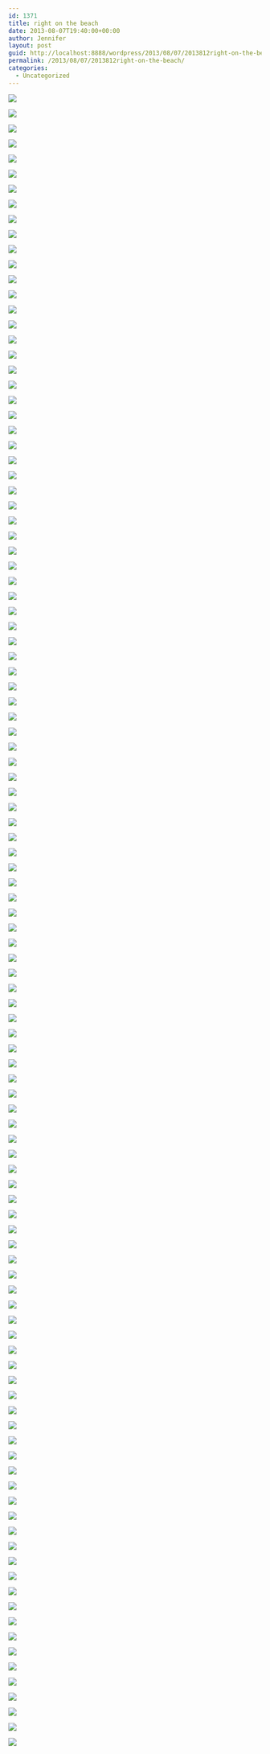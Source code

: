 ```yaml
---
id: 1371
title: right on the beach
date: 2013-08-07T19:40:00+00:00
author: Jennifer
layout: post
guid: http://localhost:8888/wordpress/2013/08/07/2013812right-on-the-beach/
permalink: /2013/08/07/2013812right-on-the-beach/
categories:
  - Uncategorized
---
```

<div class="image-gallery-wrapper">
  <p>
    <img src="http://static1.squarespace.com/static/50db6bb3e4b015296cd43789/50dfa5b1e4b0dc6320e0b5ea/52084027e4b019bfc9d84126/1376834888272/2013-07-29+09.46.00.jpg.00.jpg?format=original" />
  </p>
  
  <p>
    <img src="http://static1.squarespace.com/static/50db6bb3e4b015296cd43789/50dfa5b1e4b0dc6320e0b5ea/5206f5ade4b02e34853abd2a/1376274451614/2013-07-18+09.41.43.jpg.43.jpg?format=original" />
  </p>
  
  <p>
    <img src="http://static1.squarespace.com/static/50db6bb3e4b015296cd43789/50dfa5b1e4b0dc6320e0b5ea/5206f5c7e4b0f3bf53b40a0a/1376187848489/2013-07-18+09.59.35.jpg.35.jpg?format=original" />
  </p>
  
  <p>
    <img src="http://static1.squarespace.com/static/50db6bb3e4b015296cd43789/50dfa5b1e4b0dc6320e0b5ea/5206f5ece4b01247d7088aaf/1376275495379/2013-07-18+09.59.55.jpg.55.jpg?format=original" />
  </p>
  
  <p>
    <img src="http://static1.squarespace.com/static/50db6bb3e4b015296cd43789/50dfa5b1e4b0dc6320e0b5ea/5206f5ffe4b019bfc9d64cdf/1376275675557/2013-07-18+10.10.22.jpg.22.jpg?format=original" />
  </p>
  
  <p>
    <img src="http://static1.squarespace.com/static/50db6bb3e4b015296cd43789/50dfa5b1e4b0dc6320e0b5ea/5206f6cbe4b0bdc2600723c7/1376188116893/2013-07-18+17.36.06.jpg.06.jpg?format=original" />
  </p>
  
  <p>
    <img src="http://static1.squarespace.com/static/50db6bb3e4b015296cd43789/50dfa5b1e4b0dc6320e0b5ea/5206f6dfe4b00fb518716855/1376274956913/2013-07-18+17.18.20.jpg.20.jpg?format=original" />
  </p>
  
  <p>
    <img src="http://static1.squarespace.com/static/50db6bb3e4b015296cd43789/50dfa5b1e4b0dc6320e0b5ea/5206f790e4b0e286857e8a87/1376275312435/2013-07-18+17.36.21.jpg.21.jpg?format=original" />
  </p>
  
  <p>
    <img src="http://static1.squarespace.com/static/50db6bb3e4b015296cd43789/50dfa5b1e4b0dc6320e0b5ea/5206f7bae4b0cc1763c2c541/1430547639337/2013-07-18+19.03.49.jpg.49.jpg?format=original" />
  </p>
  
  <p>
    <img src="http://static1.squarespace.com/static/50db6bb3e4b015296cd43789/50dfa5b1e4b0dc6320e0b5ea/5206f7cce4b0cc1763c2c55b/1430547649437/2013-07-18+19.03.54.jpg.54.jpg?format=original" />
  </p>
  
  <p>
    <img src="http://static1.squarespace.com/static/50db6bb3e4b015296cd43789/50dfa5b1e4b0dc6320e0b5ea/5206f7f0e4b04f935eea27c1/1376276285177/2013-07-19+09.20.19.jpg.19.jpg?format=original" />
  </p>
  
  <p>
    <img src="http://static1.squarespace.com/static/50db6bb3e4b015296cd43789/50dfa5b1e4b0dc6320e0b5ea/5206f833e4b02e34853ac0f1/1376188478394/2013-07-19+09.20.44.jpg.44.jpg?format=original" />
  </p>
  
  <p>
    <img src="http://static1.squarespace.com/static/50db6bb3e4b015296cd43789/50dfa5b1e4b0dc6320e0b5ea/5206f867e4b0f89d326de7d6/1376835056542/2013-07-19+10.33.10.jpg.10.jpg?format=original" />
  </p>
  
  <p>
    <img src="http://static1.squarespace.com/static/50db6bb3e4b015296cd43789/50dfa5b1e4b0dc6320e0b5ea/5206f8c7e4b0b43f796fa264/1376835619562/2013-07-19+10.40.26.jpg.26.jpg?format=original" />
  </p>
  
  <p>
    <img src="http://static1.squarespace.com/static/50db6bb3e4b015296cd43789/50dfa5b1e4b0dc6320e0b5ea/5206f8f3e4b02e34853ac1bc/1376188674468/2013-07-19+11.03.07.jpg.07.jpg?format=original" />
  </p>
  
  <p>
    <img src="http://static1.squarespace.com/static/50db6bb3e4b015296cd43789/50dfa5b1e4b0dc6320e0b5ea/5206f977e4b0f89d326debde/1430547604776/2013-07-19+19.46.10.jpg.10.jpg?format=original" />
  </p>
  
  <p>
    <img src="http://static1.squarespace.com/static/50db6bb3e4b015296cd43789/50dfa5b1e4b0dc6320e0b5ea/5206f947e4b004c7f36ebd9a/1376275149917/2013-07-19+13.06.36.jpg.36.jpg?format=original" />
  </p>
  
  <p>
    <img src="http://static1.squarespace.com/static/50db6bb3e4b015296cd43789/50dfa5b1e4b0dc6320e0b5ea/5206f988e4b004c7f36ebdd9/1376835744953/2013-07-20+07.15.43.jpg.43.jpg?format=original" />
  </p>
  
  <p>
    <img src="http://static1.squarespace.com/static/50db6bb3e4b015296cd43789/50dfa5b1e4b0dc6320e0b5ea/5206f999e4b0f3bf53b40e0f/1376188838602/2013-07-20+07.15.24.jpg.24.jpg?format=original" />
  </p>
  
  <p>
    <img src="http://static1.squarespace.com/static/50db6bb3e4b015296cd43789/50dfa5b1e4b0dc6320e0b5ea/5206f9d6e4b03ad27ab3fe3f/1376188893482/2013-07-20+09.57.29-1.jpg.29-1.jpg?format=original" />
  </p>
  
  <p>
    <img src="http://static1.squarespace.com/static/50db6bb3e4b015296cd43789/50dfa5b1e4b0dc6320e0b5ea/5206f9f7e4b008a4a3bbdb07/1376276165671/2013-07-20+13.14.30.jpg.30.jpg?format=original" />
  </p>
  
  <p>
    <img src="http://static1.squarespace.com/static/50db6bb3e4b015296cd43789/50dfa5b1e4b0dc6320e0b5ea/5206fa09e4b0f09210e83a2c/1376275976125/2013-07-20+13.14.42.jpg.42.jpg?format=original" />
  </p>
  
  <p>
    <img src="http://static1.squarespace.com/static/50db6bb3e4b015296cd43789/50dfa5b1e4b0dc6320e0b5ea/5206fa27e4b01247d7089107/1376188977336/2013-07-20+13.18.05.jpg.05.jpg?format=original" />
  </p>
  
  <p>
    <img src="http://static1.squarespace.com/static/50db6bb3e4b015296cd43789/50dfa5b1e4b0dc6320e0b5ea/5206fa36e4b004c7f36ebf82/1376188984211/2013-07-20+13.19.16.jpg.16.jpg?format=original" />
  </p>
  
  <p>
    <img src="http://static1.squarespace.com/static/50db6bb3e4b015296cd43789/50dfa5b1e4b0dc6320e0b5ea/5206fa3ee4b0cc1763c2caaf/1376188996610/2013-07-20+13.23.40-1.jpg.40-1.jpg?format=original" />
  </p>
  
  <p>
    <img src="http://static1.squarespace.com/static/50db6bb3e4b015296cd43789/50dfa5b1e4b0dc6320e0b5ea/5206fa6fe4b02e34853ac345/1376189043309/2013-07-20+13.24.08.jpg.08.jpg?format=original" />
  </p>
  
  <p>
    <img src="http://static1.squarespace.com/static/50db6bb3e4b015296cd43789/50dfa5b1e4b0dc6320e0b5ea/5206fa95e4b0f3bf53b40f44/1376189082677/2013-07-20+13.24.41.jpg.41.jpg?format=original" />
  </p>
  
  <p>
    <img src="http://static1.squarespace.com/static/50db6bb3e4b015296cd43789/50dfa5b1e4b0dc6320e0b5ea/5206faa2e4b0e286857e90a9/1376189100749/2013-07-20+15.07.36.jpg.36.jpg?format=original" />
  </p>
  
  <p>
    <img src="http://static1.squarespace.com/static/50db6bb3e4b015296cd43789/50dfa5b1e4b0dc6320e0b5ea/5206fafde4b0f89d326defce/1376189187497/2013-07-21+10.10.21-1.jpg.21-1.jpg?format=original" />
  </p>
  
  <p>
    <img src="http://static1.squarespace.com/static/50db6bb3e4b015296cd43789/50dfa5b1e4b0dc6320e0b5ea/5206fb0ee4b0b43f796fa750/1376189204687/2013-07-21+10.12.05.jpg.05.jpg?format=original" />
  </p>
  
  <p>
    <img src="http://static1.squarespace.com/static/50db6bb3e4b015296cd43789/50dfa5b1e4b0dc6320e0b5ea/5206fb20e4b01247d7089238/1376189225122/2013-07-21+10.15.00.jpg.00.jpg?format=original" />
  </p>
  
  <p>
    <img src="http://static1.squarespace.com/static/50db6bb3e4b015296cd43789/50dfa5b1e4b0dc6320e0b5ea/5206fb35e4b004c7f36ec51f/1376189249179/2013-07-21+19.05.25.jpg.25.jpg?format=original" />
  </p>
  
  <p>
    <img src="http://static1.squarespace.com/static/50db6bb3e4b015296cd43789/50dfa5b1e4b0dc6320e0b5ea/5206fb49e4b0e286857e9166/1376189274917/2013-07-21+19.12.20.jpg.20.jpg?format=original" />
  </p>
  
  <p>
    <img src="http://static1.squarespace.com/static/50db6bb3e4b015296cd43789/50dfa5b1e4b0dc6320e0b5ea/5206fb62e4b04f935eea2d6b/1376189288374/2013-07-21+19.41.09.jpg.09.jpg?format=original" />
  </p>
  
  <p>
    <img src="http://static1.squarespace.com/static/50db6bb3e4b015296cd43789/50dfa5b1e4b0dc6320e0b5ea/5206fb6ee4b04f935eea2d7a/1376189299588/2013-07-21+19.41.37-1.jpg.37-1.jpg?format=original" />
  </p>
  
  <p>
    <img src="http://static1.squarespace.com/static/50db6bb3e4b015296cd43789/50dfa5b1e4b0dc6320e0b5ea/5206fb89e4b0b43f796fa7c1/1376189327378/2013-07-21+19.42.53-1.jpg.53-1.jpg?format=original" />
  </p>
  
  <p>
    <img src="http://static1.squarespace.com/static/50db6bb3e4b015296cd43789/50dfa5b1e4b0dc6320e0b5ea/5206fb99e4b0f89d326df0b0/1376189343524/2013-07-21+19.43.03.jpg.03.jpg?format=original" />
  </p>
  
  <p>
    <img src="http://static1.squarespace.com/static/50db6bb3e4b015296cd43789/50dfa5b1e4b0dc6320e0b5ea/5206fba7e4b0f3bf53b4123f/1376189357525/2013-07-21+19.44.49.jpg.49.jpg?format=original" />
  </p>
  
  <p>
    <img src="http://static1.squarespace.com/static/50db6bb3e4b015296cd43789/50dfa5b1e4b0dc6320e0b5ea/5206fbc5e4b02e34853ac74a/1376189386877/2013-07-21+19.45.39.jpg.39.jpg?format=original" />
  </p>
  
  <p>
    <img src="http://static1.squarespace.com/static/50db6bb3e4b015296cd43789/50dfa5b1e4b0dc6320e0b5ea/5206fbe7e4b019bfc9d657d4/1376189421365/2013-07-23+16.13.06.jpg.06.jpg?format=original" />
  </p>
  
  <p>
    <img src="http://static1.squarespace.com/static/50db6bb3e4b015296cd43789/50dfa5b1e4b0dc6320e0b5ea/5206fbffe4b03ad27ab40063/1376189444555/2013-07-23+16.13.43.jpg.43.jpg?format=original" />
  </p>
  
  <p>
    <img src="http://static1.squarespace.com/static/50db6bb3e4b015296cd43789/50dfa5b1e4b0dc6320e0b5ea/5206fc15e4b0f6f84d923c3e/1376189472929/2013-07-24+07.20.07.jpg.07.jpg?format=original" />
  </p>
  
  <p>
    <img src="http://static1.squarespace.com/static/50db6bb3e4b015296cd43789/50dfa5b1e4b0dc6320e0b5ea/5206fc32e4b01247d7089371/1376189502748/2013-07-24+07.21.41.jpg.41.jpg?format=original" />
  </p>
  
  <p>
    <img src="http://static1.squarespace.com/static/50db6bb3e4b015296cd43789/50dfa5b1e4b0dc6320e0b5ea/5206fc56e4b0b43f796fa86f/1376189540810/2013-07-24+17.23.26.jpg.26.jpg?format=original" />
  </p>
  
  <p>
    <img src="http://static1.squarespace.com/static/50db6bb3e4b015296cd43789/50dfa5b1e4b0dc6320e0b5ea/5206fc6de4b004c7f36ec68a/1376189561030/2013-07-24+17.23.48.jpg.48.jpg?format=original" />
  </p>
  
  <p>
    <img src="http://static1.squarespace.com/static/50db6bb3e4b015296cd43789/50dfa5b1e4b0dc6320e0b5ea/5206fc86e4b0f09210e83f7d/1376189585634/2013-07-25+10.08.55.jpg.55.jpg?format=original" />
  </p>
  
  <p>
    <img src="http://static1.squarespace.com/static/50db6bb3e4b015296cd43789/50dfa5b1e4b0dc6320e0b5ea/5206fc98e4b019bfc9d6597c/1376189603365/2013-07-25+10.09.09.jpg.09.jpg?format=original" />
  </p>
  
  <p>
    <img src="http://static1.squarespace.com/static/50db6bb3e4b015296cd43789/50dfa5b1e4b0dc6320e0b5ea/5206fc45e4b0734e32d94bff/1430547623491/2013-07-24+17.22.04.jpg.04.jpg?format=original" />
  </p>
  
  <p>
    <img src="http://static1.squarespace.com/static/50db6bb3e4b015296cd43789/50dfa5b1e4b0dc6320e0b5ea/5206fcace4b021ed6a21f2c7/1376189629763/2013-07-25+10.26.57.jpg.57.jpg?format=original" />
  </p>
  
  <p>
    <img src="http://static1.squarespace.com/static/50db6bb3e4b015296cd43789/50dfa5b1e4b0dc6320e0b5ea/5206fcc8e4b0f89d326df1b0/1430547624946/2013-07-25+10.29.02.jpg.02.jpg?format=original" />
  </p>
  
  <p>
    <img src="http://static1.squarespace.com/static/50db6bb3e4b015296cd43789/50dfa5b1e4b0dc6320e0b5ea/5206fcf9e4b0f6f84d923d30/1430547609310/2013-07-25+10.32.37.jpg.37.jpg?format=original" />
  </p>
  
  <p>
    <img src="http://static1.squarespace.com/static/50db6bb3e4b015296cd43789/50dfa5b1e4b0dc6320e0b5ea/5206fd0de4b04f935eea2f3f/1430547585047/2013-07-25+10.33.19.jpg.19.jpg?format=original" />
  </p>
  
  <p>
    <img src="http://static1.squarespace.com/static/50db6bb3e4b015296cd43789/50dfa5b1e4b0dc6320e0b5ea/5206fd2be4b01247d708945c/1430547654765/2013-07-25+10.36.01.jpg.01.jpg?format=original" />
  </p>
  
  <p>
    <img src="http://static1.squarespace.com/static/50db6bb3e4b015296cd43789/50dfa5b1e4b0dc6320e0b5ea/5206fd55e4b0f3bf53b414f8/1376189788247/2013-07-25+10.57.38.jpg.38.jpg?format=original" />
  </p>
  
  <p>
    <img src="http://static1.squarespace.com/static/50db6bb3e4b015296cd43789/50dfa5b1e4b0dc6320e0b5ea/5206fd6fe4b01247d70894f4/1376189813915/2013-07-25+11.12.13.jpg.13.jpg?format=original" />
  </p>
  
  <p>
    <img src="http://static1.squarespace.com/static/50db6bb3e4b015296cd43789/50dfa5b1e4b0dc6320e0b5ea/5206fd7ee4b0f89d326df285/1376189838583/2013-07-25+19.26.56.jpg.56.jpg?format=original" />
  </p>
  
  <p>
    <img src="http://static1.squarespace.com/static/50db6bb3e4b015296cd43789/50dfa5b1e4b0dc6320e0b5ea/5206fd43e4b08b89e5d379b3/1376837826471/2013-07-25+10.57.23.jpg.23.jpg?format=original" />
  </p>
  
  <p>
    <img src="http://static1.squarespace.com/static/50db6bb3e4b015296cd43789/50dfa5b1e4b0dc6320e0b5ea/5206fd95e4b04f935eea2fd3/1376189858511/2013-07-25+19.36.02.jpg.02.jpg?format=original" />
  </p>
  
  <p>
    <img src="http://static1.squarespace.com/static/50db6bb3e4b015296cd43789/50dfa5b1e4b0dc6320e0b5ea/5206fda8e4b0cc1763c2d004/1376189877272/2013-07-25+19.40.42.jpg.42.jpg?format=original" />
  </p>
  
  <p>
    <img src="http://static1.squarespace.com/static/50db6bb3e4b015296cd43789/50dfa5b1e4b0dc6320e0b5ea/5206fdbce4b0f09210e840bd/1376189894842/2013-07-25+19.40.49.jpg.49.jpg?format=original" />
  </p>
  
  <p>
    <img src="http://static1.squarespace.com/static/50db6bb3e4b015296cd43789/50dfa5b1e4b0dc6320e0b5ea/5206fdd4e4b004c7f36ec7c2/1376189923826/2013-07-25+19.40.51.jpg.51.jpg?format=original" />
  </p>
  
  <p>
    <img src="http://static1.squarespace.com/static/50db6bb3e4b015296cd43789/50dfa5b1e4b0dc6320e0b5ea/5206fdf0e4b0e286857e951c/1376189947955/2013-07-25+19.41.48.jpg.48.jpg?format=original" />
  </p>
  
  <p>
    <img src="http://static1.squarespace.com/static/50db6bb3e4b015296cd43789/50dfa5b1e4b0dc6320e0b5ea/5206fe03e4b004c7f36ec801/1376189965489/2013-07-25+19.48.28.jpg.28.jpg?format=original" />
  </p>
  
  <p>
    <img src="http://static1.squarespace.com/static/50db6bb3e4b015296cd43789/50dfa5b1e4b0dc6320e0b5ea/5206fe14e4b0734e32d94d83/1376189986136/2013-07-26+09.38.56.jpg.56.jpg?format=original" />
  </p>
  
  <p>
    <img src="http://static1.squarespace.com/static/50db6bb3e4b015296cd43789/50dfa5b1e4b0dc6320e0b5ea/5206fe27e4b0f89d326df32a/1376190001380/2013-07-26+09.49.26.jpg.26.jpg?format=original" />
  </p>
  
  <p>
    <img src="http://static1.squarespace.com/static/50db6bb3e4b015296cd43789/50dfa5b1e4b0dc6320e0b5ea/520842dee4b004c7f370b8d1/1376273118543/969377_10151557341327919_1846289996_n.jpg" />
  </p>
  
  <p>
    <img src="http://static1.squarespace.com/static/50db6bb3e4b015296cd43789/50dfa5b1e4b0dc6320e0b5ea/5206fe4ee4b0cc1763c2d0d6/1376190032711/2013-07-26+11.25.10.jpg.10.jpg?format=original" />
  </p>
  
  <p>
    <img src="http://static1.squarespace.com/static/50db6bb3e4b015296cd43789/50dfa5b1e4b0dc6320e0b5ea/5206fe59e4b0bdc260072f01/1376190079629/2013-07-26+13.04.15.jpg.15.jpg?format=original" />
  </p>
  
  <p>
    <img src="http://static1.squarespace.com/static/50db6bb3e4b015296cd43789/50dfa5b1e4b0dc6320e0b5ea/5206fe85e4b0f3bf53b41750/1376190095860/2013-07-26+13.24.56.jpg.56.jpg?format=original" />
  </p>
  
  <p>
    <img src="http://static1.squarespace.com/static/50db6bb3e4b015296cd43789/50dfa5b1e4b0dc6320e0b5ea/5206fe96e4b02e34853aca55/1376190113305/2013-07-26+13.44.05.jpg.05.jpg?format=original" />
  </p>
  
  <p>
    <img src="http://static1.squarespace.com/static/50db6bb3e4b015296cd43789/50dfa5b1e4b0dc6320e0b5ea/5206feb0e4b0f6f84d923ed1/1376190140000/2013-07-26+17.37.25.jpg.25.jpg?format=original" />
  </p>
  
  <p>
    <img src="http://static1.squarespace.com/static/50db6bb3e4b015296cd43789/50dfa5b1e4b0dc6320e0b5ea/5206fec4e4b04f935eea33e8/1376190156973/2013-07-26+18.58.05.jpg.05.jpg?format=original" />
  </p>
  
  <p>
    <img src="http://static1.squarespace.com/static/50db6bb3e4b015296cd43789/50dfa5b1e4b0dc6320e0b5ea/5206ff1ce4b08b89e5d37bd8/1376190246629/2013-07-26+19.05.51.jpg.51.jpg?format=original" />
  </p>
  
  <p>
    <img src="http://static1.squarespace.com/static/50db6bb3e4b015296cd43789/50dfa5b1e4b0dc6320e0b5ea/5206ff2de4b01247d708984b/1376834642107/2013-07-26+19.06.05.jpg.05.jpg?format=original" />
  </p>
  
  <p>
    <img src="http://static1.squarespace.com/static/50db6bb3e4b015296cd43789/50dfa5b1e4b0dc6320e0b5ea/5206ff46e4b0f09210e84259/1376835402333/2013-07-26+19.06.12.jpg.12.jpg?format=original" />
  </p>
  
  <p>
    <img src="http://static1.squarespace.com/static/50db6bb3e4b015296cd43789/50dfa5b1e4b0dc6320e0b5ea/5206ff0ae4b0f6f84d92408b/1376836114364/2013-07-26+19.00.01.jpg.01.jpg?format=original" />
  </p>
  
  <p>
    <img src="http://static1.squarespace.com/static/50db6bb3e4b015296cd43789/50dfa5b1e4b0dc6320e0b5ea/5206ff65e4b0f6f84d9240d7/1376190322525/2013-07-26+19.07.05.jpg.05.jpg?format=original" />
  </p>
  
  <p>
    <img src="http://static1.squarespace.com/static/50db6bb3e4b015296cd43789/50dfa5b1e4b0dc6320e0b5ea/5206ff77e4b0f6f84d9240f6/1376190336289/2013-07-26+19.08.26.jpg.26.jpg?format=original" />
  </p>
  
  <p>
    <img src="http://static1.squarespace.com/static/50db6bb3e4b015296cd43789/50dfa5b1e4b0dc6320e0b5ea/5206ff86e4b0e286857e97f1/1376190343181/2013-07-26+22.15.26.jpg.26.jpg?format=original" />
  </p>
  
  <p>
    <img src="http://static1.squarespace.com/static/50db6bb3e4b015296cd43789/50dfa5b1e4b0dc6320e0b5ea/5206ffa7e4b02e34853acb81/1376190394014/2013-07-27+10.18.27.jpg.27.jpg?format=original" />
  </p>
  
  <p>
    <img src="http://static1.squarespace.com/static/50db6bb3e4b015296cd43789/50dfa5b1e4b0dc6320e0b5ea/5206ffc1e4b004c7f36eca97/1376190413309/2013-07-27+10.19.32.jpg.32.jpg?format=original" />
  </p>
  
  <p>
    <img src="http://static1.squarespace.com/static/50db6bb3e4b015296cd43789/50dfa5b1e4b0dc6320e0b5ea/5206fff5e4b08b89e5d37c97/1376190465978/2013-07-27+10.29.35.jpg.35.jpg?format=original" />
  </p>
  
  <p>
    <img src="http://static1.squarespace.com/static/50db6bb3e4b015296cd43789/50dfa5b1e4b0dc6320e0b5ea/52070008e4b0cc1763c2d80e/1376190485196/2013-07-27+10.29.52.jpg.52.jpg?format=original" />
  </p>
  
  <p>
    <img src="http://static1.squarespace.com/static/50db6bb3e4b015296cd43789/50dfa5b1e4b0dc6320e0b5ea/5207001ee4b021ed6a21f8d3/1376190504360/2013-07-27+10.30.08.jpg.08.jpg?format=original" />
  </p>
  
  <p>
    <img src="http://static1.squarespace.com/static/50db6bb3e4b015296cd43789/50dfa5b1e4b0dc6320e0b5ea/5207002ee4b0bdc260073118/1430547664273/2013-07-27+10.35.25.jpg.25.jpg?format=original" />
  </p>
  
  <p>
    <img src="http://static1.squarespace.com/static/50db6bb3e4b015296cd43789/50dfa5b1e4b0dc6320e0b5ea/52070044e4b03f65b59dc2de/1376190541329/2013-07-27+18.36.44.jpg.44.jpg?format=original" />
  </p>
  
  <p>
    <img src="http://static1.squarespace.com/static/50db6bb3e4b015296cd43789/50dfa5b1e4b0dc6320e0b5ea/520842e4e4b04f935eebf830/1376273125846/540737_10151562853192919_1444213498_n.jpg" />
  </p>
  
  <p>
    <img src="http://static1.squarespace.com/static/50db6bb3e4b015296cd43789/50dfa5b1e4b0dc6320e0b5ea/52070066e4b01247d7089978/1376190574837/2013-07-27+19.07.25.jpg.25.jpg?format=original" />
  </p>
  
  <p>
    <img src="http://static1.squarespace.com/static/50db6bb3e4b015296cd43789/50dfa5b1e4b0dc6320e0b5ea/52070074e4b03f65b59dc31a/1376190588670/2013-07-27+19.07.33.jpg.33.jpg?format=original" />
  </p>
  
  <p>
    <img src="http://static1.squarespace.com/static/50db6bb3e4b015296cd43789/50dfa5b1e4b0dc6320e0b5ea/52070084e4b0f09210e8437d/1376190606144/2013-07-27+19.08.10.jpg.10.jpg?format=original" />
  </p>
  
  <p>
    <img src="http://static1.squarespace.com/static/50db6bb3e4b015296cd43789/50dfa5b1e4b0dc6320e0b5ea/52070093e4b04f935eea35d5/1376190618563/2013-07-27+19.08.18.jpg.18.jpg?format=original" />
  </p>
  
  <p>
    <img src="http://static1.squarespace.com/static/50db6bb3e4b015296cd43789/50dfa5b1e4b0dc6320e0b5ea/520700aae4b03ad27ab40736/1376190643268/2013-07-27+19.08.43.jpg.43.jpg?format=original" />
  </p>
  
  <p>
    <img src="http://static1.squarespace.com/static/50db6bb3e4b015296cd43789/50dfa5b1e4b0dc6320e0b5ea/520700d0e4b0e286857e9910/1376190683529/2013-07-27+19.09.49.jpg.49.jpg?format=original" />
  </p>
  
  <p>
    <img src="http://static1.squarespace.com/static/50db6bb3e4b015296cd43789/50dfa5b1e4b0dc6320e0b5ea/52083f6ee4b01247d70a7a1d/1376272246737/2013-07-27+19.15.48.jpg.48.jpg?format=original" />
  </p>
  
  <p>
    <img src="http://static1.squarespace.com/static/50db6bb3e4b015296cd43789/50dfa5b1e4b0dc6320e0b5ea/52083f88e4b08b89e5d5623a/1376272273117/2013-07-27+19.16.53.jpg.53.jpg?format=original" />
  </p>
  
  <p>
    <img src="http://static1.squarespace.com/static/50db6bb3e4b015296cd43789/50dfa5b1e4b0dc6320e0b5ea/52083fa8e4b0f3bf53b60f30/1376272304094/2013-07-27+19.17.58.jpg.58.jpg?format=original" />
  </p>
  
  <p>
    <img src="http://static1.squarespace.com/static/50db6bb3e4b015296cd43789/50dfa5b1e4b0dc6320e0b5ea/52083fb6e4b021ed6a23c788/1376272319449/2013-07-27+19.18.12.jpg.12.jpg?format=original" />
  </p>
  
  <p>
    <img src="http://static1.squarespace.com/static/50db6bb3e4b015296cd43789/50dfa5b1e4b0dc6320e0b5ea/52083fdae4b01247d70a7b89/1376272357490/2013-07-27+19.19.32.jpg.32.jpg?format=original" />
  </p>
  
  <p>
    <img src="http://static1.squarespace.com/static/50db6bb3e4b015296cd43789/50dfa5b1e4b0dc6320e0b5ea/52084017e4b0cc1763c4bbde/1376272416845/2013-07-29+09.45.32.jpg.32.jpg?format=original" />
  </p>
  
  <p>
    <img src="http://static1.squarespace.com/static/50db6bb3e4b015296cd43789/50dfa5b1e4b0dc6320e0b5ea/520840ece4b0f6f84d942145/1430547662826/2013-07-29+10.49.55.jpg.55.jpg?format=original" />
  </p>
  
  <p>
    <img src="http://static1.squarespace.com/static/50db6bb3e4b015296cd43789/50dfa5b1e4b0dc6320e0b5ea/52084115e4b008a4a3bdcf1f/1430547644821/2013-07-29+10.53.10.jpg.10.jpg?format=original" />
  </p>
  
  <p>
    <img src="http://static1.squarespace.com/static/50db6bb3e4b015296cd43789/50dfa5b1e4b0dc6320e0b5ea/5208411fe4b01247d70a7e67/1376272680246/2013-07-29+16.50.20.jpg.20.jpg?format=original" />
  </p>
  
  <p>
    <img src="http://static1.squarespace.com/static/50db6bb3e4b015296cd43789/50dfa5b1e4b0dc6320e0b5ea/5208412ee4b008a4a3bdd0e7/1376272690446/2013-07-29+16.50.31.jpg.31.jpg?format=original" />
  </p>
  
  <p>
    <img src="http://static1.squarespace.com/static/50db6bb3e4b015296cd43789/50dfa5b1e4b0dc6320e0b5ea/52084137e4b03f65b59fa7f1/1376272699524/2013-07-29+17.14.38.jpg.38.jpg?format=original" />
  </p>
  
  <p>
    <img src="http://static1.squarespace.com/static/50db6bb3e4b015296cd43789/50dfa5b1e4b0dc6320e0b5ea/520842d8e4b04f935eebf811/1376273112573/1001545_10151559679847919_1601171457_n.jpg" />
  </p>
  
  <p>
    <img src="http://static1.squarespace.com/static/50db6bb3e4b015296cd43789/50dfa5b1e4b0dc6320e0b5ea/52084148e4b0b43f7971b101/1376272723142/2013-07-29+19.50.21.jpg.21.jpg?format=original" />
  </p>
  
  <p>
    <img src="http://static1.squarespace.com/static/50db6bb3e4b015296cd43789/50dfa5b1e4b0dc6320e0b5ea/52084159e4b00fb51873562b/1430547666870/2013-07-29+19.51.41.jpg.41.jpg?format=original" />
  </p>
  
  <p>
    <img src="http://static1.squarespace.com/static/50db6bb3e4b015296cd43789/50dfa5b1e4b0dc6320e0b5ea/52084185e4b0bdc26009203a/1430547684748/2013-07-29+19.52.33.jpg.33.jpg?format=original" />
  </p>
  
  <p>
    <img src="http://static1.squarespace.com/static/50db6bb3e4b015296cd43789/50dfa5b1e4b0dc6320e0b5ea/52084196e4b01247d70a7fea/1376272802738/2013-07-29+19.55.00.jpg.00.jpg?format=original" />
  </p>
  
  <p>
    <img src="http://static1.squarespace.com/static/50db6bb3e4b015296cd43789/50dfa5b1e4b0dc6320e0b5ea/520841aee4b00fb5187356a9/1376272826634/2013-07-29+20.06.41.jpg.41.jpg?format=original" />
  </p>
</div>